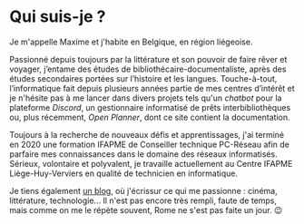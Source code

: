# Qui suis-je ?

Je m'appelle Maxime et j'habite en Belgique, en région liégeoise.

Passionné depuis toujours par la littérature et son pouvoir de faire rêver et voyager, j’entame des études de bibliothécaire-documentaliste, après des études secondaires portées sur l’histoire et les langues. Touche-à-tout, l’informatique fait depuis plusieurs années partie de mes centres d’intérêt et je n'hésite pas à me lancer dans divers projets tels qu'un _chatbot_ pour la plateforme _Discord_, un gestionnaire informatisé de prêts interbibliothèques ou, plus récemment, _Open Planner_, dont ce site contient la documentation.

Toujours à la recherche de nouveaux défis et apprentissages, j'ai terminé en 2020 une formation IFAPME de Conseiller technique PC-Réseau afin de parfaire mes connaissances dans le domaine des réseaux informatisés. Sérieux, volontaire et polyvalent, je travaille actuellement au Centre IFAPME Liège-Huy-Verviers en qualité de technicien en informatique.

Je tiens également [un blog](https://www.maxvdw.ovh), où j'écrissur ce qui me passionne : cinéma, littérature, technologie... Il n'est pas encore très rempli, faute de temps, mais comme on me le répète souvent, Rome ne s'est pas faite un jour. 😉
